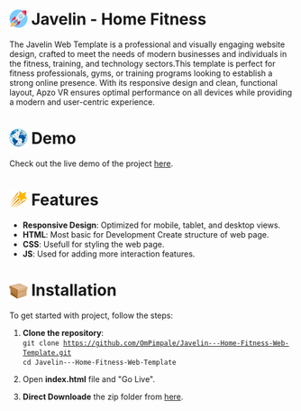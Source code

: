 # <img src="./images/background/rocket-background-flat-style-b.png" style="width:32px;margin-bottom:-5px"> Javelin - Home Fitness

The Javelin Web Template is a professional and visually engaging website design, crafted to meet the needs of modern businesses and individuals in the fitness, training, and technology sectors.This template is perfect for fitness professionals, gyms, or training programs looking to establish a strong online presence. With its responsive design and clean, functional layout, Apzo VR ensures optimal performance on all devices while providing a modern and user-centric experience.

# <img src="./images/background/3d-rendering-connected-earth-global-network-b.png" style="width:32px;margin-bottom:-5px"> Demo

Check out the live demo of the project <a href="https://ompimpale.github.io/Javelin---Home-Fitness-Web-Template/">here</a>.

# <img src="./images/background/rb_6329.png" style="width:32px;margin-bottom:-5px"> Features

<ul>
<li><strong>Responsive Design</strong>: Optimized for mobile, tablet, and desktop views.</li>
<li><strong>HTML</strong>: Most basic for Development Create structure of web page.</li>
<li><strong>CSS</strong>: Usefull for styling the web page.</li>
<li><strong>JS</strong>: Used for adding more interaction features.</li>
</ul>

# <img src="./images/background/brown-cardboard-gift-box-packaging-design.png" style="width:32px;margin-bottom:-5px"> Installation

To get started with project, follow the steps:

1. <strong>Clone the repository</strong>:
   <br/>
   <code>git clone https://github.com/OmPimpale/Javelin---Home-Fitness-Web-Template.git</code>
   <br/>
   <code>cd Javelin---Home-Fitness-Web-Template</code>

2. Open <strong>index.html</strong> file and "Go Live".

3. <strong>Direct Downloade</strong> the zip folder from <a href="https://github.com/OmPimpale/Javelin---Home-Fitness-Web-Template.git">here</a>.

